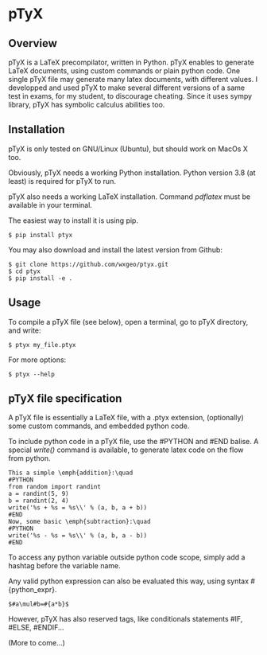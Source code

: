 pTyX
====

Overview
--------
pTyX is a LaTeX precompilator, written in Python.
pTyX enables to generate LaTeX documents, using custom commands or plain python code.
One single pTyX file may generate many latex documents, with different values.
I developped and used pTyX to make several different versions of a same test in exams,
for my student, to discourage cheating.
Since it uses sympy library, pTyX has symbolic calculus abilities too.

Installation
------------
pTyX is only tested on GNU/Linux (Ubuntu), but should work on MacOs X too.

Obviously, pTyX needs a working Python installation.
Python version 3.8 (at least) is required for pTyX to run.

pTyX also needs a working LaTeX installation. Command *pdflatex* must be available in your terminal.

The easiest way to install it is using pip.

    $ pip install ptyx

You may also download and install the latest version from Github:

    $ git clone https://github.com/wxgeo/ptyx.git
    $ cd ptyx
    $ pip install -e .

Usage
-----

To compile a pTyX file (see below), open a terminal, go to pTyX directory, and write:

    $ ptyx my_file.ptyx

For more options:

    $ ptyx --help


pTyX file specification
-----------------------
A pTyX file is essentially a LaTeX file, with a .ptyx extension, (optionally) some custom commands, and embedded python code.

To include python code in a pTyX file, use the #PYTHON and #END balise.
A special *write()* command is available, to generate latex code on the flow from python.

    This a simple \emph{addition}:\quad
    #PYTHON
    from random import randint
    a = randint(5, 9)
    b = randint(2, 4)
    write('%s + %s = %s\\' % (a, b, a + b))
    #END
    Now, some basic \emph{subtraction}:\quad
    #PYTHON
    write('%s - %s = %s\\' % (a, b, a - b))
    #END

To access any python variable outside python code scope, simply add a hashtag before the variable name.

Any valid python expression can also be evaluated this way, using syntax #{python_expr}.

    $#a\mul#b=#{a*b}$

However, pTyX has also reserved tags, like conditionals statements #IF, #ELSE, #ENDIF...

(More to come...)

